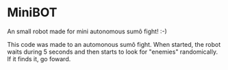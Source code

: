 # MiniBOT
An small robot made for mini autonomous sumô fight! :-)

This code was made to an automonous sumô fight. 
When started, the robot waits during 5 seconds and then starts to look for "enemies" randomically. If it finds it, go foward.
